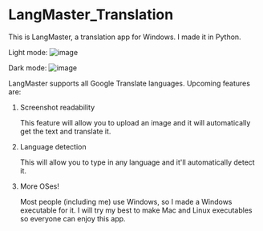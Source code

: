 # LangMaster_Translation
This is LangMaster, a translation app for Windows. I made it in Python.

Light mode:
![image](https://user-images.githubusercontent.com/76403763/216731760-b1e58305-20dc-4808-b15b-6b017de0e052.png)

Dark mode:
![image](https://user-images.githubusercontent.com/76403763/216736861-2082205b-f535-4c7e-a09e-7e95336ad6dc.png)

LangMaster supports all Google Translate languages. Upcoming features are:
1. Screenshot readability

   This feature will allow you to upload an image and it will automatically get the text and translate it.
2. Language detection

   This will allow you to type in any language and it'll automatically detect it.
3. More OSes!

   Most people (including me) use Windows, so I made a Windows executable for it. I will try my best to make Mac and Linux executables so everyone can enjoy this app.
